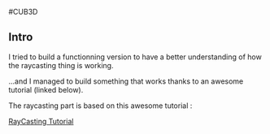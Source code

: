 #CUB3D

## Intro

I tried to build a functionning version to have a better understanding of how the raycasting thing is working.

...and I managed to build something that works thanks to an awesome tutorial (linked below).

The raycasting part is based on this awesome tutorial :

[RayCasting Tutorial](https://github.com/vinibiavatti1/RayCastingTutorial/wiki/RayCasting)